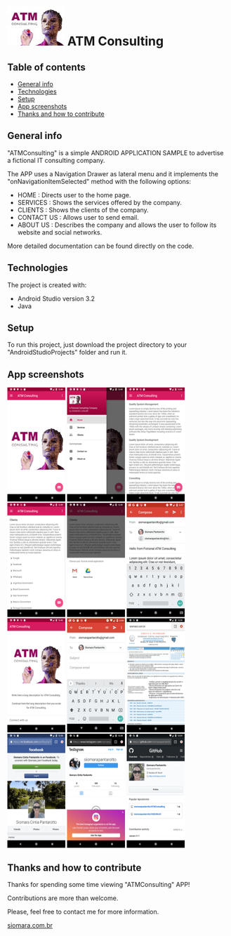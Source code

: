 # <kbd><img src="https://github.com/siomarapantarotto/ATMConsulting/blob/master/app/src/main/res/drawable/profile.jpg" width="130" height="90"/></kbd>  ATM Consulting


## Table of contents
* [General info](#general-info)
* [Technologies](#technologies)
* [Setup](#setup)
* [App screenshots](#app-screenshots)
* [Thanks and how to contribute](#thanks-and-how-to-contribute)


## General info
"ATMConsulting" is a simple ANDROID APPLICATION SAMPLE to advertise a fictional IT consulting company.

The APP uses a Navigation Drawer as lateral menu and it implements the "onNavigationItemSelected" method with the following options:

* HOME          : Directs user to the home page.
* SERVICES      : Shows the services offered by the company.
* CLIENTS       : Shows the clients of the company.
* CONTACT US    : Allows user to send email.
* ABOUT US      : Describes the company and allows the user to follow its website and social networks.

More detailed documentation can be found directly on the code.


## Technologies
The project is created with:
* Android Studio version 3.2
* Java


## Setup
To run this project, just download the project directory to your "AndroidStudioProjects" folder and run it.


## App screenshots
<kbd><img src="https://github.com/siomarapantarotto/readme-screenshots/blob/master/ATMConsulting/atm1_home.png"          width="132" height="260"></kbd> <kbd><img src="https://github.com/siomarapantarotto/readme-screenshots/blob/master/ATMConsulting/atm2_navigation.png" width="132" height="260"></kbd>
<kbd><img src="https://github.com/siomarapantarotto/readme-screenshots/blob/master/ATMConsulting/atm3_services.png"      width="132" height="260"></kbd>
<kbd><img src="https://github.com/siomarapantarotto/readme-screenshots/blob/master/ATMConsulting/atm4_clients.png"       width="132" height="260"></kbd>
<kbd><img src="https://github.com/siomarapantarotto/readme-screenshots/blob/master/ATMConsulting/atm5_1_contactus.png"   width="132" height="260"></kbd>
<kbd><img src="https://github.com/siomarapantarotto/readme-screenshots/blob/master/ATMConsulting/atm5_2_presetemail.png" width="132" height="260"></kbd>
<kbd><img src="https://github.com/siomarapantarotto/readme-screenshots/blob/master/ATMConsulting/atm6_1_aboutus.png"     width="132" height="260"></kbd>
<kbd><img src="https://github.com/siomarapantarotto/readme-screenshots/blob/master/ATMConsulting/atm6_2_blankemail.png"  width="132" height="260"></kbd>
<kbd><img src="https://github.com/siomarapantarotto/readme-screenshots/blob/master/ATMConsulting/atm6_3_website.png"     width="132" height="260"></kbd>
<kbd><img src="https://github.com/siomarapantarotto/readme-screenshots/blob/master/ATMConsulting/atm6_4_facebook.png"    width="132" height="260"></kbd>
<kbd><img src="https://github.com/siomarapantarotto/readme-screenshots/blob/master/ATMConsulting/atm6_5_instagram.png"   width="132" height="260"></kbd>
<kbd><img src="https://github.com/siomarapantarotto/readme-screenshots/blob/master/ATMConsulting/atm6_6_github.png"      width="132" height="260"></kbd>


## Thanks and how to contribute
Thanks for spending some time viewing "ATMConsulting" APP!

Contributions are more than welcome.

Please, feel free to contact me for more information.

[siomara.com.br](http://www.siomara.com.br)